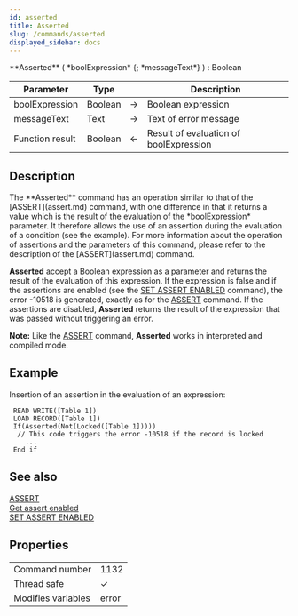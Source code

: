```yaml
---
id: asserted
title: Asserted
slug: /commands/asserted
displayed_sidebar: docs
---
```


<!--REF #_command_.Asserted.Syntax-->**Asserted** ( *boolExpression* {; *messageText*} ) : Boolean<!-- END REF-->
<!--REF #_command_.Asserted.Params-->
| Parameter | Type |  | Description |
| --- | --- | --- | --- |
| boolExpression | Boolean | &#8594;  | Boolean expression |
| messageText | Text | &#8594;  | Text of error message |
| Function result | Boolean | &#8592; | Result of evaluation of boolExpression |

<!-- END REF-->

## Description 

<!--REF #_command_.Asserted.Summary-->The **Asserted** command has an operation similar to that of the [ASSERT](assert.md) command, with one difference in that it returns a value which is the result of the evaluation of the *boolExpression* parameter.<!-- END REF--> It therefore allows the use of an assertion during the evaluation of a condition (see the example). For more information about the operation of assertions and the parameters of this command, please refer to the description of the [ASSERT](assert.md) command.

**Asserted** accept a Boolean expression as a parameter and returns the result of the evaluation of this expression. If the expression is false and if the assertions are enabled (see the [SET ASSERT ENABLED](set-assert-enabled.md) command), the error -10518 is generated, exactly as for the [ASSERT](assert.md) command. If the assertions are disabled, **Asserted** returns the result of the expression that was passed without triggering an error.

**Note:** Like the [ASSERT](assert.md) command, **Asserted** works in interpreted and compiled mode. 

## Example 

Insertion of an assertion in the evaluation of an expression:

```4d
 READ WRITE([Table 1])
 LOAD RECORD([Table 1])
 If(Asserted(Not(Locked([Table 1]))))
  // This code triggers the error -10518 if the record is locked
    ...
 End if
```

## See also 

[ASSERT](assert.md)  
[Get assert enabled](get-assert-enabled.md)  
[SET ASSERT ENABLED](set-assert-enabled.md)  

## Properties

|  |  |
| --- | --- |
| Command number | 1132 |
| Thread safe | &check; |
| Modifies variables | error |



